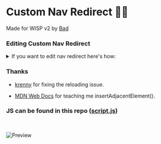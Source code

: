 # Custom Nav Redirect 🔗👀

Made for WISP v2 by [Bad](https://bad.is-having.fun)

### Editing Custom Nav Redirect
<details>
<summary>If you want to edit nav redirect here's how:</summary>

![Edit](https://user-images.githubusercontent.com/87938689/215275143-b9d67d00-6774-4f53-bfeb-abb39367700c.png)


</details>


### Thanks 
+ [krenny](https://github.com/WispyCream/wispv2-mods/pull/1) for fixing the reloading issue.
- [MDN Web Docs](https://developer.mozilla.org/en-US/docs/Web/API/Element/insertAdjacentElement) for teaching me insertAdjacentElement().


### JS can be found in this repo ([script.js](script.js))

<br />

![Preview](https://user-images.githubusercontent.com/87938689/215141435-18a2518f-b437-411c-90b9-f1c54dad798c.png)
